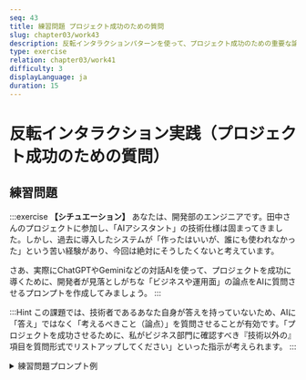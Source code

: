 ```yaml
---
seq: 43
title: 練習問題 プロジェクト成功のための質問
slug: chapter03/work43
description: 反転インタラクションパターンを使って、プロジェクト成功のための重要な論点を洗い出す
type: exercise
relation: chapter03/work41
difficulty: 3
displayLanguage: ja
duration: 15
---
```


# 反転インタラクション実践（プロジェクト成功のための質問）

## 練習問題
:::exercise
**【シチュエーション】**
あなたは、開発部のエンジニアです。田中さんのプロジェクトに参加し、「AIアシスタント」の技術仕様は固まってきました。しかし、過去に導入したシステムが「作ったはいいが、誰にも使われなかった」という苦い経験があり、今回は絶対にそうしたくないと考えています。

さあ、実際にChatGPTやGeminiなどの対話AIを使って、プロジェクトを成功に導くために、開発者が見落としがちな「ビジネスや運用面」の論点をAIに質問させるプロンプトを作成してみましょう。
:::

:::Hint
この課題では、技術者であるあなた自身が答えを持っていないため、AIに「答え」ではなく「考えるべきこと（論点）」を質問させることが有効です。「プロジェクトを成功させるために、私がビジネス部門に確認すべき『技術以外の』項目を質問形式でリストアップしてください」といった指示が考えられます。
:::

<details><summary>練習問題プロンプト例</summary>
```
あなたは、企業のDXプロジェクトを数多く成功に導いてきた、経験豊富なITコンサルタントです。
私はクライアント企業の開発エンジニアで、新機能「AIアシスタント」の開発を担当しています。

プロジェクトが「作っただけ」で終わらず、全社に浸透し、成功裏に終わるために、開発開始前に必ずビジネス部門（企画部、マーケティング部など）に確認しておくべき「技術以外の」重要な質問を5つ、リストアップしてください。
```

### AI回答出力例

```markdown
承知いたしました。ITコンサルタントとして、「AIアシスタント」プロジェクトを成功に導くための、非技術的な重要確認事項を5つ質問します。

1.  【成功の定義】: この機能が「成功した」と言える状態は、具体的にどのような状態ですか？（例: アクティブユーザー数が1ヶ月で1,000人を突破する、機能利用者の解約率が非利用者に比べて20%低いなど、測定可能な目標はありますか？）

2.  【運用体制】: AIが答えられない質問があった場合や、不適切な回答をした場合、最終的に誰が対応しますか？また、AIの回答精度を維持するため、定期的にデータを更新する担当部署と担当者は決まっていますか？

3.  【利用促進】: この機能の存在を、全ユーザーにどのように告知し、利用を促しますか？（例: アプリ内でのチュートリアル表示、活用方法を紹介する動画コンテンツの配信、社内説明会の開催など）

4.  【フィードバック収集】: 導入後、ユーザーから「AIの回答が不正確だった」「この情報も追加してほしい」といったフィードバックを収集し、改善に繋げる仕組みはありますか？

5.  【重要人物（キーパーソン）の特定】: 社内で、このAIアシスタントの導入を積極的に推進し、他の社員に利用を広めてくれるアンバサダーのようなキーパーソンはいますか？彼らを巻き込むことは、全社的な利用促進に不可欠です。
```
</details>
